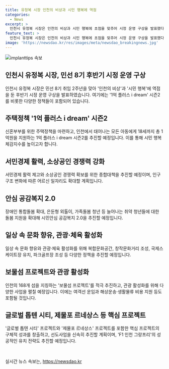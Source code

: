 ```yaml
---
title: 유정복 시장 인천의 비상과 시민 행복에 역점
categories:
  - News
excerpt: >
  인천시 유정복 시장은 인천의 비상과 시민 행복에 초점을 맞추어 시정 운영 구상을 발표했다. 1억 플러스 i dream 시즌2를 비롯해 신혼부부를 위한 주택정책을 추진하고, 소상공인 경쟁력 확보, 어르신 및 취약 청년들에 대한 지원 확대, 문화 및 관광 활성화 등 다양한 분야에서 정책을 펼친다. 또한 글로벌 톱텐 시티·제물포 르네상스 등 주요 프로젝트의 성과를 신속히 추진하고, 미래산업 친화도시로 거듭날 수 있도록 노력할 계획이다.
feature_text: >
  인천시 유정복 시장은 인천의 비상과 시민 행복에 초점을 맞추어 시정 운영 구상을 발표했다. 1억 플러스 i dream 시즌2를 비롯해 신혼부부를 위한 주택정책을 추진하고, 소상공인 경쟁력 확보, 어르신 및 취약 청년들에 대한 지원 확대, 문화 및 관광 활성화 등 다양한 분야에서 정책을 펼친다. 또한 글로벌 톱텐 시티·제물포 르네상스 등 주요 프로젝트의 성과를 신속히 추진하고, 미래산업 친화도시로 거듭날 수 있도록 노력할 계획이다.
image: 'https://newsdao.kr/res/images/meta/newsdao_breakingnews.jpg'
---
```


<p><img src="https://newsdao.kr/res/images/meta/newsdao_breakingnews.jpg" alt="implanttips 속보" /></p>

<h2 data-ke-size="size26">인천시 유정복 시장, 민선 8기 후반기 시정 운영 구상</h2>

<p data-ke-size="size16">인천시 유정복 시장은 민선 8기 취임 2주년을 맞아 '인천의 비상'과 '시민 행복'에 역점을 둔 후반기 시정 운영 구상을 발표하였습니다. 여기에는 '1억 플러스 i dream' 시즌2를 비롯한 다양한 정책들이 포함되어 있습니다.</p>

<h2 data-ke-size="size24">주택정책 '1억 플러스 i dream' 시즌2</h2>

<p data-ke-size="size16">신혼부부를 위한 주택정책을 마련하고, 인천에서 태어나는 모든 아동에게 18세까지 총 1억원을 지원하는 1억 플러스 i dream 시즌2를 추진할 예정입니다. 이를 통해 시민 행복 체감지수를 높이고자 합니다.</p>

<h2 data-ke-size="size24">서민경제 활력, 소상공인 경쟁력 강화</h2>

<p data-ke-size="size16">서민경제 활력 제고와 소상공인 경쟁력 확보를 위한 종합대책을 추진할 예정이며, 인구구조 변화에 따른 어르신 일자리도 확대할 계획입니다.</p>

<h2 data-ke-size="size24">안심 공감복지 2.0</h2>

<p data-ke-size="size16">장애인 통합돌봄 확대, 은둔형 외톨이, 가족돌봄 청년 등 늘어나는 취약 청년들에 대한 돌봄 지원을 확대해 시민안심 공감복지 2.0을 추진할 예정입니다.</p>

<h2 data-ke-size="size24">일상 속 문화 향유, 관광·체육 활성화</h2>

<p data-ke-size="size16">일상 속 문화 향유와 관광·체육 활성화를 위해 복합문화공간, 창작문화거리 조성, 국제스케이트장 유치, 파크골프장 조성 등 다양한 정책을 추진할 예정입니다.</p>

<h2 data-ke-size="size24">보물섬 프로젝트와 관광 활성화</h2>

<p data-ke-size="size16">인천의 168개 섬을 지칭하는 '보물섬 프로젝트'를 적극 추진하고, 관광 활성화를 위해 다양한 사업을 펼칠 예정입니다. 이에는 여객선 운임과 해상운송·생활물류 비용 지원 등도 포함될 것입니다.</p>

<h2 data-ke-size="size24">글로벌 톱텐 시티, 제물포 르네상스 등 핵심 프로젝트</h2>

<p data-ke-size="size16">'글로벌 톱텐 시티' 프로젝트와 '제물포 르네상스' 프로젝트를 포함한 핵심 프로젝트의 구체적 성과를 창출하고, 선도사업을 신속히 추진할 계획이며, 'F1 인천 그랑프리'의 성공적인 유치 전략도 추진할 예정입니다.</p>

<p data-ke-size="size16">&nbsp;</p>
실시간 뉴스 속보는, <a href="https://newsdao.kr" rel="dofollow">https://newsdao.kr</a>


